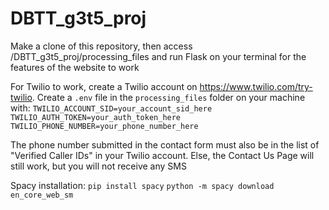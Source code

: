 # DBTT_g3t5_proj

Make a clone of this repository, then access <your path>/DBTT_g3t5_proj/processing_files and run Flask on your terminal for the features of the website to work


For Twilio to work, create a Twilio account on https://www.twilio.com/try-twilio.
Create a `.env` file in the `processing_files` folder on your machine with:
`TWILIO_ACCOUNT_SID=your_account_sid_here`
`TWILIO_AUTH_TOKEN=your_auth_token_here`
`TWILIO_PHONE_NUMBER=your_phone_number_here`

The phone number submitted in the contact form must also be in the list of "Verified Caller IDs" in your Twilio account.
Else, the Contact Us Page will still work, but you will not receive any SMS


Spacy installation:
`pip install spacy`
`python -m spacy download en_core_web_sm`
